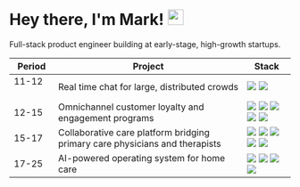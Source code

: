 # Hey there, I'm Mark! <img src="https://media.giphy.com/media/hvRJCLFzcasrR4ia7z/giphy.gif" width="28">

Full-stack product engineer building at early-stage, high-growth startups.

| **Period**  | **Project**                                                                | **Stack**                                                                                                                                                                                                                                                                                                                                                                                                                               |
|-------------|----------------------------------------------------------------------------|----------------------------------------------------------------------------------------------------------------------------------------------------------------------------------------------------------------------------------------------------------------------------------------------------------------------------------------------------------------------------------------------------------------------------------------|
| 11-12 &nbsp; &nbsp; &nbsp; | Real time chat for large, distributed crowds                               | [<img src="https://img.shields.io/badge/-Node.js-339933?logo=node.js&logoColor=white&style=flat" />](https://nodejs.org) [<img src="https://img.shields.io/badge/-Socket.io-010101?logo=socket.io&logoColor=white&style=flat" />](https://socket.io)                                                                                                                                          |
| 12-15      | Omnichannel customer loyalty and engagement programs                       | [<img src="https://img.shields.io/badge/-PHP-777BB4?logo=php&logoColor=white&style=flat" />](https://www.php.net) [<img src="https://img.shields.io/badge/-Backbone.js-0071B5?logo=backbone.js&logoColor=white&style=flat" />](https://backbonejs.org) [<img src="https://img.shields.io/badge/-AngularJS-E23237?logo=angular&logoColor=white&style=flat" />](https://angular.io) [<img src="https://img.shields.io/badge/-Spring-6DB33F?logo=springboot&logoColor=white&style=flat" />](https://spring.io/projects/spring-boot) [<img src="https://img.shields.io/badge/-RabbitMQ-FF6600?logo=rabbitmq&logoColor=white&style=flat" />](https://www.rabbitmq.com) |
| 15-17      | Collaborative care platform bridging primary care physicians and therapists| [<img src="https://img.shields.io/badge/-Node.js-339933?logo=node.js&logoColor=white&style=flat" />](https://nodejs.org) [<img src="https://img.shields.io/badge/-React-61DAFB?logo=react&logoColor=black&style=flat" />](https://react.dev) [<img src="https://img.shields.io/badge/-Django-092E20?logo=django&logoColor=white&style=flat" />](https://www.djangoproject.com) [<img src="https://img.shields.io/badge/-PostgreSQL-316192?logo=postgresql&logoColor=white&style=flat" />](https://www.postgresql.org) [<img src="https://img.shields.io/badge/-Clojure-5881D8?logo=clojure&logoColor=white&style=flat" />](https://clojure.org) |
| 17-25      | AI-powered operating system for home care                                  | [<img src="https://img.shields.io/badge/-TypeScript-3178C6?logo=typescript&logoColor=white&style=flat" />](https://www.typescriptlang.org) [<img src="https://img.shields.io/badge/-SvelteKit-FF3E00?logo=svelte&logoColor=white&style=flat" />](https://kit.svelte.dev) [<img src="https://img.shields.io/badge/-SwiftUI-FA7343?logo=swift&logoColor=white&style=flat" />](https://developer.apple.com/xcode/swiftui) [<img src="https://img.shields.io/badge/-MongoDB-47A248?logo=mongodb&logoColor=white&style=flat" />](https://www.mongodb.com) |
